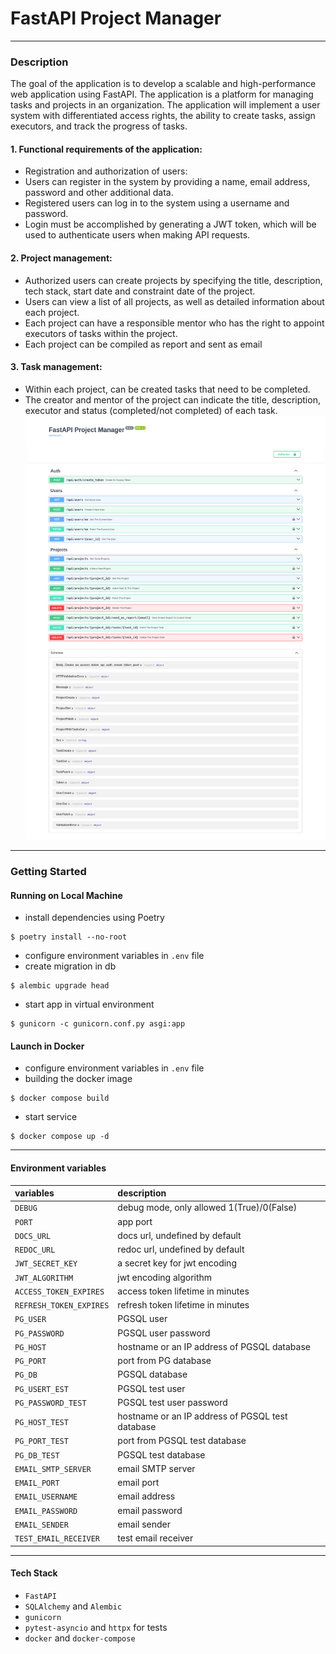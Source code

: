 # FastAPI Project Manager
___
### Description
The goal of the application is to develop a scalable and high-performance web application using FastAPI. The application is a platform for managing tasks and projects in an organization. The application will implement a user system with differentiated access rights, the ability to create tasks, assign executors, and track the progress of tasks.
#### 1. Functional requirements of the application:
- Registration and authorization of users:
- Users can register in the system by providing a name, email address, password and other additional data.
- Registered users can log in to the system using a username and password.
- Login must be accomplished by generating a JWT token, which will be used to authenticate users when making API requests.
#### 2. Project management:
- Authorized users can create projects by specifying the title, description, tech stack, start date and constraint date of the project.
- Users can view a list of all projects, as well as detailed information about each project.
- Each project can have a responsible mentor who has the right to appoint executors of tasks within the project.
- Each project can be compiled as report and sent as email
#### 3. Task management:
- Within each project, can be created tasks that need to be completed.
- The creator and mentor of the project can indicate the title, description, executor and status (completed/not completed) of each task.
![](img/docs.png)
___
### Getting Started
#### Running on Local Machine
+ install dependencies using Poetry
````
$ poetry install --no-root
````
+ configure environment variables in `.env` file
+ create migration in db
````
$ alembic upgrade head
````
+ start app in virtual environment
````
$ gunicorn -c gunicorn.conf.py asgi:app
````
#### Launch in Docker
+ configure environment variables in `.env` file
+ building the docker image
````
$ docker compose build
````
+ start service
````
$ docker compose up -d
````
____
#### Environment variables
| variables                | description                                      |
|:-------------------------|:-------------------------------------------------|
| `DEBUG`                  | debug mode, only allowed 1(True)/0(False)        |
| `PORT`                   | app port                                         |
| `DOCS_URL`               | docs url, undefined by default                   |
| `REDOC_URL`              | redoc url, undefined by default                  |
| `JWT_SECRET_KEY`         | a secret key for jwt encoding                    |
| `JWT_ALGORITHM`          | jwt encoding algorithm                           |
| `ACCESS_TOKEN_EXPIRES`   | access token lifetime in minutes                 |
| `REFRESH_TOKEN_EXPIRES`  | refresh token lifetime in minutes                |
| `PG_USER`                | PGSQL user                                       |
| `PG_PASSWORD`            | PGSQL user password                              |
| `PG_HOST`                | hostname or an IP address of PGSQL database      |
| `PG_PORT`                | port from PG database                            |
| `PG_DB`                  | PGSQL database                                   |
| `PG_USERT_EST`           | PGSQL test user                                  |
| `PG_PASSWORD_TEST`       | PGSQL test user password                         |
| `PG_HOST_TEST`           | hostname or an IP address of PGSQL test database |
| `PG_PORT_TEST`           | port from PGSQL test database                    |
| `PG_DB_TEST`             | PGSQL test database                              |
| `EMAIL_SMTP_SERVER`      | email SMTP server                                |
| `EMAIL_PORT`             | email port                                       |
| `EMAIL_USERNAME`         | email address                                    |
| `EMAIL_PASSWORD`         | email password                                   |
| `EMAIL_SENDER`           | email sender                                     |
| `TEST_EMAIL_RECEIVER`    | test email receiver                              |
____
#### Tech Stack
+ `FastAPI`
+ `SQLAlchemy` and `Alembic`
+ `gunicorn`
+ `pytest-asyncio` and `httpx` for tests
+ `docker` and `docker-compose`
